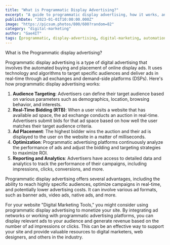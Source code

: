 ```yaml
---
title: "What is Programmatic Display Advertising?"
excerpt: "A guide to programmatic display advertising, how it works, and its benefits for targeted digital marketing campaigns."
publishDate: "2023-01-01T10:00:00.000Z"
image: "https://picsum.photos/800/600?random=82"
category: "digital-marketing"
author: "Gae4IT"
tags: [programmatic, display-advertising, digital-marketing, automation]
---
```


What is the Programmatic display advertising?

Programmatic display advertising is a type of digital advertising that involves the automated buying and placement of online display ads. It uses technology and algorithms to target specific audiences and deliver ads in real-time through ad exchanges and demand-side platforms (DSPs). Here's how programmatic display advertising works:

1. **Audience Targeting**: Advertisers can define their target audience based on various parameters such as demographics, location, browsing behavior, and interests.
2. **Real-Time Bidding (RTB)**: When a user visits a website that has available ad space, the ad exchange conducts an auction in real-time. Advertisers submit bids for that ad space based on how well the user matches their target audience criteria.
3. **Ad Placement**: The highest bidder wins the auction and their ad is displayed to the user on the website in a matter of milliseconds.
4. **Optimization**: Programmatic advertising platforms continuously analyze the performance of ads and adjust the bidding and targeting strategies to maximize ROI.
5. **Reporting and Analytics**: Advertisers have access to detailed data and analytics to track the performance of their campaigns, including impressions, clicks, conversions, and more.

Programmatic display advertising offers several advantages, including the ability to reach highly specific audiences, optimize campaigns in real-time, and potentially lower advertising costs. It can involve various ad formats, such as banner ads, video ads, native ads, and more.

For your website "Digital Marketing Tools," you might consider using programmatic display advertising to monetize your site. By integrating ad networks or working with programmatic advertising platforms, you can display relevant ads to your audience and generate revenue based on the number of ad impressions or clicks. This can be an effective way to support your site and provide valuable resources to digital marketers, web designers, and others in the industry.